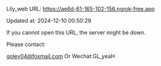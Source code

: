 Lily_web URL: https://ae6d-61-165-102-156.ngrok-free.app

Updated at: 2024-12-10 00:50:29

If you cannot open this URL, the server might be down.

Please contact: 

goley04@foxmail.com Or Wechat:GL_yeaH